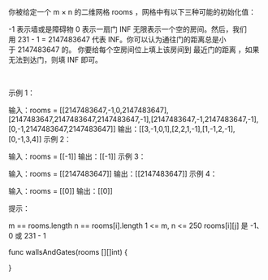你被给定一个 m × n 的二维网格 rooms ，网格中有以下三种可能的初始化值：

-1 表示墙或是障碍物
0 表示一扇门
INF 无限表示一个空的房间。然后，我们用 231 - 1 = 2147483647 代表 INF。你可以认为通往门的距离总是小于 2147483647 的。
你要给每个空房间位上填上该房间到 最近门的距离 ，如果无法到达门，则填 INF 即可。

 

示例 1：


输入：rooms = [[2147483647,-1,0,2147483647],[2147483647,2147483647,2147483647,-1],[2147483647,-1,2147483647,-1],[0,-1,2147483647,2147483647]]
输出：[[3,-1,0,1],[2,2,1,-1],[1,-1,2,-1],[0,-1,3,4]]
示例 2：

输入：rooms = [[-1]]
输出：[[-1]]
示例 3：

输入：rooms = [[2147483647]]
输出：[[2147483647]]
示例 4：

输入：rooms = [[0]]
输出：[[0]]
 

提示：

m == rooms.length
n == rooms[i].length
1 <= m, n <= 250
rooms[i][j] 是 -1、0 或 231 - 1

func wallsAndGates(rooms [][]int)  {

}